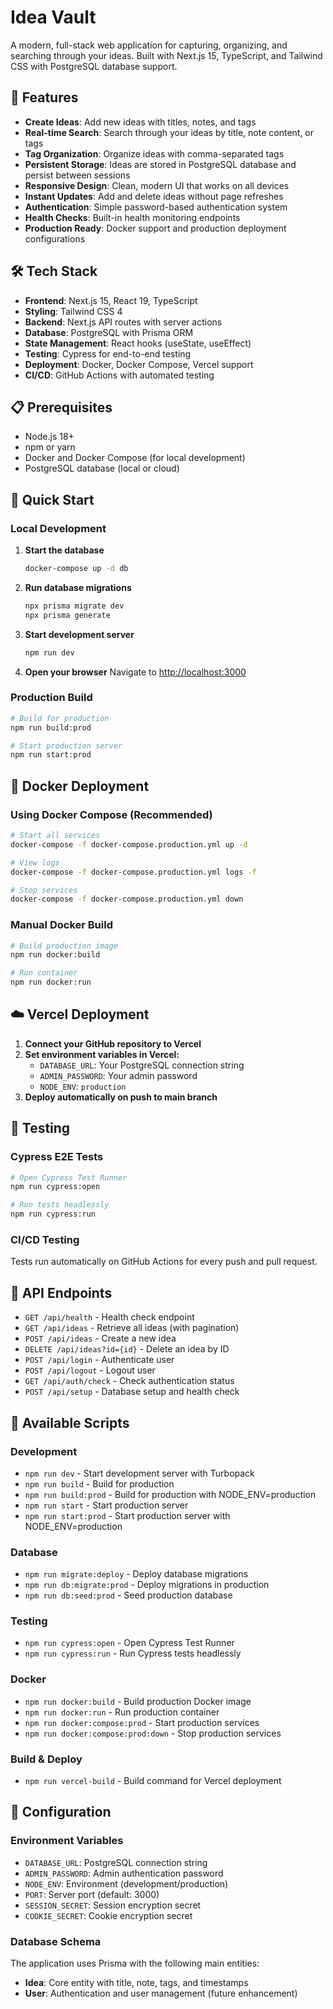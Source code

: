 # Idea Vault

A modern, full-stack web application for capturing, organizing, and searching through your ideas. Built with Next.js 15, TypeScript, and Tailwind CSS with PostgreSQL database support.

## 🚀 Features

- **Create Ideas**: Add new ideas with titles, notes, and tags
- **Real-time Search**: Search through your ideas by title, note content, or tags
- **Tag Organization**: Organize ideas with comma-separated tags
- **Persistent Storage**: Ideas are stored in PostgreSQL database and persist between sessions
- **Responsive Design**: Clean, modern UI that works on all devices
- **Instant Updates**: Add and delete ideas without page refreshes
- **Authentication**: Simple password-based authentication system
- **Health Checks**: Built-in health monitoring endpoints
- **Production Ready**: Docker support and production deployment configurations

## 🛠️ Tech Stack

- **Frontend**: Next.js 15, React 19, TypeScript
- **Styling**: Tailwind CSS 4
- **Backend**: Next.js API routes with server actions
- **Database**: PostgreSQL with Prisma ORM
- **State Management**: React hooks (useState, useEffect)
- **Testing**: Cypress for end-to-end testing
- **Deployment**: Docker, Docker Compose, Vercel support
- **CI/CD**: GitHub Actions with automated testing

## 📋 Prerequisites

- Node.js 18+ 
- npm or yarn
- Docker and Docker Compose (for local development)
- PostgreSQL database (local or cloud)

## 🚀 Quick Start

### Local Development


1. **Start the database**
   ```bash
   docker-compose up -d db
   ```

2. **Run database migrations**
   ```bash
   npx prisma migrate dev
   npx prisma generate
   ```

3. **Start development server**
   ```bash
   npm run dev
   ```

4. **Open your browser**
   Navigate to [http://localhost:3000](http://localhost:3000)

### Production Build

```bash
# Build for production
npm run build:prod

# Start production server
npm run start:prod
```

## 🐳 Docker Deployment

### Using Docker Compose (Recommended)

```bash
# Start all services
docker-compose -f docker-compose.production.yml up -d

# View logs
docker-compose -f docker-compose.production.yml logs -f

# Stop services
docker-compose -f docker-compose.production.yml down
```

### Manual Docker Build

```bash
# Build production image
npm run docker:build

# Run container
npm run docker:run
```

## ☁️ Vercel Deployment

1. **Connect your GitHub repository to Vercel**
2. **Set environment variables in Vercel:**
   - `DATABASE_URL`: Your PostgreSQL connection string
   - `ADMIN_PASSWORD`: Your admin password
   - `NODE_ENV`: `production`
3. **Deploy automatically on push to main branch**

## 🧪 Testing

### Cypress E2E Tests

```bash
# Open Cypress Test Runner
npm run cypress:open

# Run tests headlessly
npm run cypress:run
```

### CI/CD Testing

Tests run automatically on GitHub Actions for every push and pull request.

## 🔌 API Endpoints

- `GET /api/health` - Health check endpoint
- `GET /api/ideas` - Retrieve all ideas (with pagination)
- `POST /api/ideas` - Create a new idea
- `DELETE /api/ideas?id={id}` - Delete an idea by ID
- `POST /api/login` - Authenticate user
- `POST /api/logout` - Logout user
- `GET /api/auth/check` - Check authentication status
- `POST /api/setup` - Database setup and health check

## 🎯 Available Scripts

### Development
- `npm run dev` - Start development server with Turbopack
- `npm run build` - Build for production
- `npm run build:prod` - Build for production with NODE_ENV=production
- `npm run start` - Start production server
- `npm run start:prod` - Start production server with NODE_ENV=production

### Database
- `npm run migrate:deploy` - Deploy database migrations
- `npm run db:migrate:prod` - Deploy migrations in production
- `npm run db:seed:prod` - Seed production database

### Testing
- `npm run cypress:open` - Open Cypress Test Runner
- `npm run cypress:run` - Run Cypress tests headlessly

### Docker
- `npm run docker:build` - Build production Docker image
- `npm run docker:run` - Run production container
- `npm run docker:compose:prod` - Start production services
- `npm run docker:compose:prod:down` - Stop production services

### Build & Deploy
- `npm run vercel-build` - Build command for Vercel deployment

## 🔧 Configuration

### Environment Variables

- `DATABASE_URL`: PostgreSQL connection string
- `ADMIN_PASSWORD`: Admin authentication password
- `NODE_ENV`: Environment (development/production)
- `PORT`: Server port (default: 3000)
- `SESSION_SECRET`: Session encryption secret
- `COOKIE_SECRET`: Cookie encryption secret

### Database Schema

The application uses Prisma with the following main entities:
- **Idea**: Core entity with title, note, tags, and timestamps
- **User**: Authentication and user management (future enhancement)
